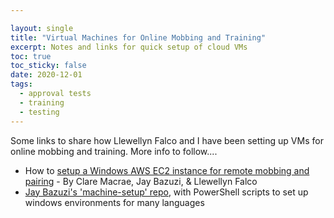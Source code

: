 ```yaml
---

layout: single
title: "Virtual Machines for Online Mobbing and Training"
excerpt: Notes and links for quick setup of cloud VMs
toc: true
toc_sticky: false
date: 2020-12-01
tags:
  - approval tests
  - training
  - testing
---
```


Some links to share how Llewellyn Falco and I have been setting up VMs for online mobbing and training. More info to follow....

* How to [setup a Windows AWS EC2 instance for remote mobbing and pairing](https://docs.google.com/document/d/1DyTemsYBu2LUhrwwCdNuPQDWj3f_yfMj3otaoEZZRC4/edit#heading=h.7wk38tnuscf4) - By Clare Macrae, Jay Bazuzi, & Llewellyn Falco
* [Jay Bazuzi's 'machine-setup' repo](https://github.com/JayBazuzi/machine-setup), with PowerShell scripts to set up windows environments for many languages
